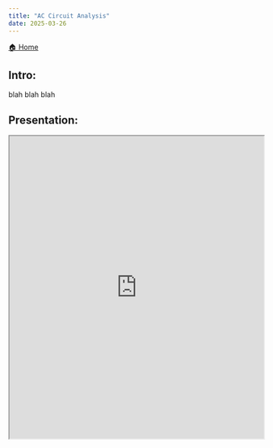 ```yaml
---
title: "AC Circuit Analysis"
date: 2025-03-26
---
```


[🏠 Home]("https://engineeringshare.github.io/engineering-hub")


## Intro:

blah blah blah

## Presentation:

<iframe src="https://EngineeringShare.github.io/engineering-hub/presentations/AC-Circuit-Analysis/AC Circuit Analysis.pdf" width="100%" height="600px">
</iframe>
